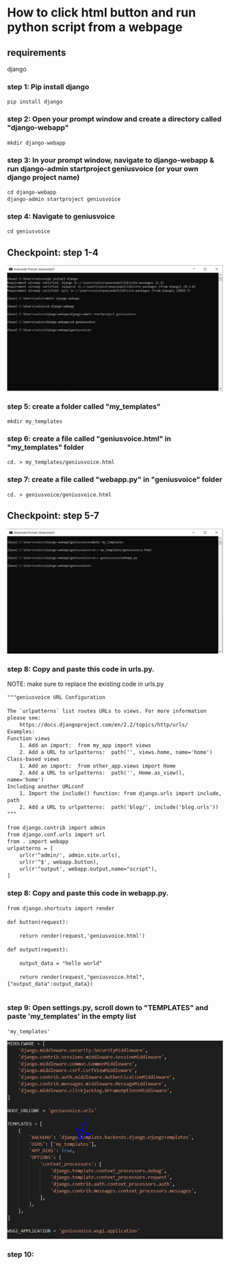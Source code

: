 # How to click html button and run python script from a webpage

## requirements 
django

### step 1: Pip install django
```
pip install django
```

### step 2: Open your prompt window and create a directory called "django-webapp"
```
mkdir django-webapp
```

### step 3: In your prompt window, navigate to django-webapp & run django-admin startproject geniusvoice (or your own django project name)
```
cd django-webapp
django-admin startproject geniusvoice
```

### step 4: Navigate to geniusvoice
```
cd geniusvoice
```

## Checkpoint: step 1-4

![](anaconda_prompt.PNG)


### step 5: create a folder called "my_templates"
```
mkdir my_templates
```

### step 6: create a file called "geniusvoice.html" in "my_templates" folder
```
cd. > my_templates/geniusvoice.html
```

### step 7: create a file called "webapp.py" in "geniusvoice" folder
```
cd. > geniusvoice/geniusvoice.html
```

## Checkpoint: step 5-7

![](anaconda_prompt_2.PNG)

### step 8: Copy and paste this code in urls.py. 

NOTE: make sure to replace the existing code in urls.py

```
"""geniusvoice URL Configuration

The `urlpatterns` list routes URLs to views. For more information please see:
    https://docs.djangoproject.com/en/2.2/topics/http/urls/
Examples:
Function views
    1. Add an import:  from my_app import views
    2. Add a URL to urlpatterns:  path('', views.home, name='home')
Class-based views
    1. Add an import:  from other_app.views import Home
    2. Add a URL to urlpatterns:  path('', Home.as_view(), name='home')
Including another URLconf
    1. Import the include() function: from django.urls import include, path
    2. Add a URL to urlpatterns:  path('blog/', include('blog.urls'))
"""

from django.contrib import admin
from django.conf.urls import url
from . import webapp
urlpatterns = [
    url(r'^admin/', admin.site.urls),
    url(r'^$', webapp.button),
    url(r'^output', webapp.output,name="script"),
]
```
### step 8: Copy and paste this code in webapp.py. 

```
from django.shortcuts import render

def button(request):

    return render(request,'geniusvoice.html')

def output(request):

    output_data = "hello world"
    
    return render(request,"geniusvoice.html",{"output_data":output_data})
    
```

### step 9: Open settings.py, scroll down to "TEMPLATES" and paste 'my_templates' in the empty list

```
'my_templates'

```
![](settings_DIRS.PNG)

### step 10: 
